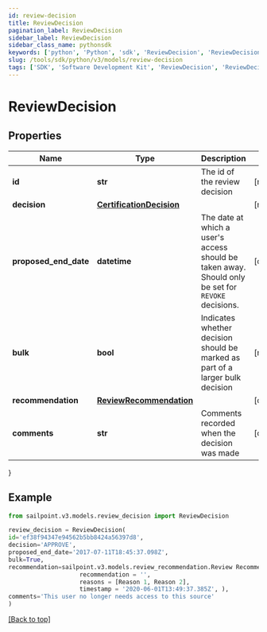 ```yaml
---
id: review-decision
title: ReviewDecision
pagination_label: ReviewDecision
sidebar_label: ReviewDecision
sidebar_class_name: pythonsdk
keywords: ['python', 'Python', 'sdk', 'ReviewDecision', 'ReviewDecision'] 
slug: /tools/sdk/python/v3/models/review-decision
tags: ['SDK', 'Software Development Kit', 'ReviewDecision', 'ReviewDecision']
---
```


# ReviewDecision


## Properties

Name | Type | Description | Notes
------------ | ------------- | ------------- | -------------
**id** | **str** | The id of the review decision | [required]
**decision** | [**CertificationDecision**](certification-decision) |  | [required]
**proposed_end_date** | **datetime** | The date at which a user's access should be taken away. Should only be set for `REVOKE` decisions. | [optional] 
**bulk** | **bool** | Indicates whether decision should be marked as part of a larger bulk decision | [required]
**recommendation** | [**ReviewRecommendation**](review-recommendation) |  | [optional] 
**comments** | **str** | Comments recorded when the decision was made | [optional] 
}

## Example

```python
from sailpoint.v3.models.review_decision import ReviewDecision

review_decision = ReviewDecision(
id='ef38f94347e94562b5bb8424a56397d8',
decision='APPROVE',
proposed_end_date='2017-07-11T18:45:37.098Z',
bulk=True,
recommendation=sailpoint.v3.models.review_recommendation.Review Recommendation(
                    recommendation = '', 
                    reasons = [Reason 1, Reason 2], 
                    timestamp = '2020-06-01T13:49:37.385Z', ),
comments='This user no longer needs access to this source'
)

```
[[Back to top]](#) 

